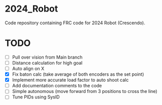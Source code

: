 # 2024_Robot
Code repository containing FRC code for 2024 Robot (Crescendo).

# TODO
- [ ] Pull over vision from Main branch
- [ ] Distance calculation for high goal
- [ ] Auto align on X
- [x] Fix baton calc (take average of both encoders as the set point)
- [x] Implement more accurate load factor to auto shoot calc
- [ ] Add documentation comments to the code
- [ ] Simple autonomous (move forward from 3 positions to cross the line)
- [ ] Tune PIDs using SysID